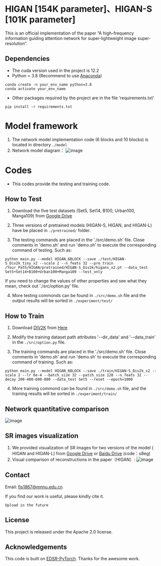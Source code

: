 # HIGAN [154K parameter]、HIGAN-S [101K parameter]

This is an official implementation of the paper “A high-frequency information guiding attention network for super-lightweight image super-resolution”.

## Dependencies

- The cuda version used in the project is 12.2
- Python = 3.8 (Recommend to use [Anaconda](https://www.anaconda.com/download/#linux))
```
conda create -n your_env_name python=3.8
conda activate your_env_name
```
- Other packages required by the project are in the file ‘requirements.txt’
```
pip install -r requirements.txt
```
# Model framework 
1. The network model implementation code (6 blocks and 10 blocks) is located in directory `./model`
2. Network model diagram：
![image](https://github.com/user-attachments/assets/08431b98-8649-412c-884c-9c405bdd96c1)

# Codes 
- This codes provide the testing and training code.
  
## How to Test
1. Download the five test datasets (Set5, Set14, B100, Urban100, Manga109) from [Google Drive](https://drive.google.com/drive/folders/1lsoyAjsUEyp7gm1t6vZI9j7jr9YzKzcF?usp=sharing)

2. Three versions of pretrained models (HIGAN-S, HIGAN, and HIGAN-L) have be placed in `./pretrained/` folder. 

3. The testing commands are placed in the './src/demo.sh' file. 
Close comments in 'demo.sh' and run 'demo.sh' to execute the corresponding command of testing. Such as:
```
python main.py --model HIGAN_6BLOCK --save ./test/HIGAN-S_Div2k_tiny_x2 --scale 2 --n_feats 32 --pre_train /Your_Path/HIGAN/pretrained/HIGAN-S_Div2k/higans_x2.pt --data_test Set5+Set14+B100+Urban100+Manga109 --test_only
```
If you need to change the values of other properties and see what they mean, check out './src/option.py' file.

4. More testing commonds can be found in `./src/demo.sh` file and the output results will be sorted in `./experiment/test/`

## How to Train

1. Download [DIV2K](https://data.vision.ee.ethz.ch/cvl/DIV2K/) from [Here](https://cv.snu.ac.kr/research/EDSR/DIV2K.tar) 

3. Modify the training dataset path attributes '--dir_data' and '--data_train' in the `./src/option.py` file.

4. The training commands are placed in the './src/demo.sh' file.
Close comments in 'demo.sh' and run 'demo.sh' to execute the corresponding command of training. Such as:
```
python main.py --model HIGAN_6BLOCK --save ./train/HIGAN-S_Div2k_x2 --scale 2 --lr 6e-4 --batch_size 32 --patch_size 128 --n_feats 32 --decay 200-400-600-800 --data_test Set5 --reset --epoch=1000
```
4. More training commond can be found in `./src/demo.sh` file, and the training results will be sorted in `./experiment/train/`

## Network quantitative comparison
![image](https://github.com/user-attachments/assets/fd447332-158e-4ea7-8e96-ade01af59137)


## SR images visualization
1. We provided visualization of SR images for two versions of the model ( HIGAN and HIGAN-L) from [Google Drive](https://drive.google.com/drive/folders/1xiPOE22AExEcIe5-er3clOYFHCVCJo6F?usp=sharing) or [Baidu Drive](https://pan.baidu.com/s/1vEOJaLGScgRGaIOeFI3q8w) (code：s8eg)
2. Visual comparison of reconstructions in the paper（HIGAN）:
![image](https://github.com/user-attachments/assets/2596a1ff-2813-4a63-a271-41dfade61593)


## Contact
Email: fjs1867@mnnu.edu.cn


If you find our work is useful, please kindly cite it.
```
Upload in the future
```

## License
This project is released under the Apache 2.0 license.


## Acknowledgements
This code is built on [EDSR-PyTorch](https://github.com/sanghyun-son/EDSR-PyTorch). Thanks for the awesome work.

